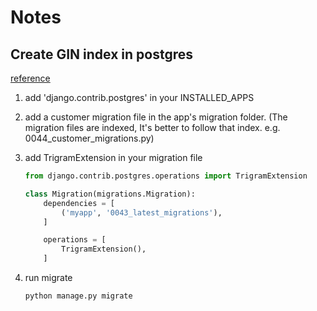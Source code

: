 # Notes

## Create GIN index in postgres

[reference](https://stackoverflow.com/questions/65191492/how-to-install-django-pg-trgm-by-makemigrations)

1. add 'django.contrib.postgres' in your INSTALLED_APPS

2. add a customer migration file in the app's migration folder. (The migration files are indexed, It's better to follow that index. e.g. 0044_customer_migrations.py)

3. add TrigramExtension in your migration file

    ```python
    from django.contrib.postgres.operations import TrigramExtension

    class Migration(migrations.Migration):
        dependencies = [
            ('myapp', '0043_latest_migrations'),
        ]

        operations = [
            TrigramExtension(),
        ]
    ```

4. run migrate

    ```bash
    python manage.py migrate
    ```
